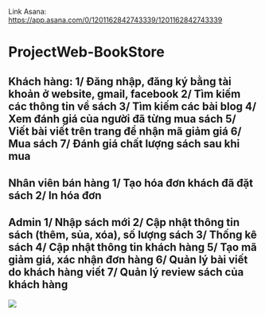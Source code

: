 Link Asana: https://app.asana.com/0/1201162842743339/1201162842743339
# ProjectWeb-BookStore
**Khách hàng:**
1/ Đăng nhập, đăng ký bằng tài khoản ở website, gmail, facebook
2/ Tìm kiếm các thông tin về sách
3/ Tìm kiếm các bài blog
4/ Xem đánh giá của người đã từng mua sách
5/ Viết bài viết trên trang để nhận mã giảm giá
6/ Mua sách
7/ Đánh giá chất lượng sách sau khi mua
----------------------------------------------------------------------------------------------------------------------------------------------------------------------------------
**Nhân viên bán hàng**
1/ Tạo hóa đơn khách đã đặt sách
2/ In hóa đơn
----------------------------------------------------------------------------------------------------------------------------------------------------------------------------------
**Admin**
1/ Nhập sách mới
2/ Cập nhật thông tin sách (thêm, sủa, xóa), số lượng sách
3/ Thống kê sách
4/ Cập nhật thông tin khách hàng
5/ Tạo mã giảm giá, xác nhận đơn hàng
6/ Quản lý bài viết do khách hàng viết
7/ Quản lý review sách của khách hàng
----------------------------------------------------------------------------------------------------------------------------------------------------------------------------------
<img src="https://drive.google.com/file/d/1ZL63fdqlfi4kdOdIXPd7dYAInQRXkp-n/view?usp=sharing" />
